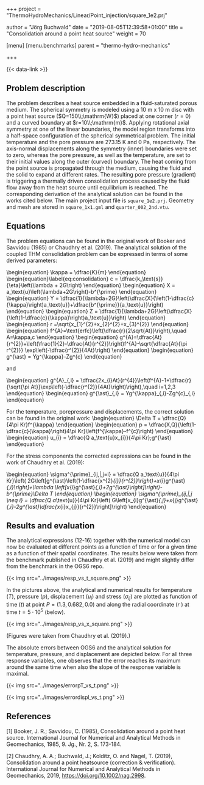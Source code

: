 +++
project = "ThermoHydroMechanics/Linear/Point_injection/square_1e2.prj"

author = "Jörg Buchwald"
date = "2019-08-05T12:39:58+01:00"
title = "Consolidation around a point heat source"
weight = 70

[menu]
  [menu.benchmarks]
    parent = "thermo-hydro-mechanics"

+++

{{< data-link >}}

## Problem description

The problem describes a heat source embedded in a fluid-saturated porous medium.
The spherical symmetry is modeled using a 10 m x 10 m disc with a point heat source ($Q=150\\;\mathrm{W}$) placed at one corner ($r=0$) and a curved boundary at $r=10\\;\mathrm{m}$. Applying rotational axial symmetry at one of the linear boundaries, the model region transforms into a half-space configuration of the spherical symmetrical problem.
The initial temperature and the pore pressure are 273.15 K and 0 Pa, respectively.
The axis-normal displacements along the symmetry (inner) boundaries were set to zero, whereas the pore pressure, as well as the temperature, are set to their initial values along the outer (curved) boundary.
The heat coming from the point source is propagated through the medium, causing the fluid and the solid to expand at different rates.
The resulting pore pressure (gradient) is triggering a thermally driven consolidation process caused by the fluid flow away from the heat source until equilibrium is reached.
The corresponding derivation of the analytical solution can be found in the works cited below.
The main project input file is `square_1e2.prj`. Geometry and mesh are stored in `square_1x1.gml` and `quarter_002_2nd.vtu`.

## Equations

The problem equations can be found in the original work of Booker and Savvidou (1985) or Chaudhry et al. (2019).
The analytical solution of the coupled THM consolidation problem can be expressed in terms of some derived parameters:

\begin{equation}
    \kappa = \dfrac{K}{m}
\end{equation}
\begin{equation}\label{eq:consolidation}
    c = \dfrac{k_\text{s}}{\eta}\left(\lambda + 2G\right)
\end{equation}
\begin{equation}
    X = a_\text{u}\left(\lambda+2G\right)-b^{\prime}
\end{equation}
\begin{equation}
    Y = \dfrac{1}{\lambda+2G}\left(\dfrac{X}{\left(1-\dfrac{c}{\kappa}\right)a_\text{u}}+\dfrac{b^{\prime}}{a_\text{u}}\right)
\end{equation}
\begin{equation}
    Z = \dfrac{1}{\lambda+2G}\left(\dfrac{X}{\left(1-\dfrac{c}{\kappa}\right)a_\text{u}}\right)
\end{equation}
\begin{equation}
    r =\sqrt{x_{1}^{2}+x_{2}^{2}+x_{3}^{2}}
\end{equation}
\begin{equation}
    f^{A}=\text{erfc}\left(\dfrac{r}{2\sqrt{At}}\right),\quad A=\kappa,c
\end{equation}
\begin{equation}
    g^{A}=\dfrac{At}{r^{2}}+\left(\frac{1}{2}-\dfrac{At}{r^{2}}\right)f^{A}-\sqrt{\dfrac{At}{\pi r^{2}}} \exp\left(-\dfrac{r^{2}}{4At}\right)
\end{equation}
\begin{equation}
    g^{\ast} = Yg^{\kappa}-Zg^{c}
\end{equation}

and

\begin{equation}
    g^{A}\_{,i} = \dfrac{2x_{i}At}{r^{4}}\left(f^{A}-1+\dfrac{r}{\sqrt{\pi At}}\exp\left(-\dfrac{r^{2}}{4At}\right)\right),\quad i=1,2,3
\end{equation}
\begin{equation}
    g^{\ast}\_{,i} = Yg^{\kappa}\_{,i}-Zg^{c}_{,i}
\end{equation}

For the temperature, porepressure and displacements, the correct solution can be found in the original work:
\begin{equation}
    \Delta T = \dfrac{Q}{4\pi Kr}f^{\kappa}
\end{equation}
\begin{equation}
    p = \dfrac{X\,Q}{\left(1-\dfrac{c}{\kappa}\right)4\pi Kr}\left(f^{\kappa}-f^{c}\right)
\end{equation}
\begin{equation}
    u_{i} = \dfrac{Q a_\text{u}x_{i}}{4\pi Kr}\;g^{\ast}
\end{equation}

For the stress components the corrected expressions can be found in the work of Chaudhry et al. (2019):

\begin{equation}
    \sigma^{\prime}\_{ij\,|\,j=i} = \dfrac{Q a_\text{u}}{4\pi Kr}\left( 2G\left[g^{\ast}\left(1-\dfrac{x^{2}_{i}}{r^{2}}\right)+x_{i}g^{\ast}_{,i}\right]+\lambda \left[x_{i}g^{\ast}_{,i}+2g^{\ast}\right]\right)-b^{\prime}\Delta T
\end{equation}
\begin{equation}
    \sigma^{\prime}\_{ij\,|\,j \neq i} = \dfrac{Q a_\text{u}}{4\pi Kr}\left( G\left[x_{i}g^{\ast}_{,j}+x_{j}g^{\ast}_{,i}-2g^{\ast}\dfrac{x_{i}x_{j}}{r^{2}}\right]\right)
\end{equation}

## Results and evaluation

The analytical expressions (12-16) together with the numerical model can now be evaluated at different points as a function of time or for a given time as a function of their spatial coordinates.
The results below were taken from the benchmark published in Chaudhry et al. (2019) and might slightly differ from the benchmark in the OGS6 repo.

{{< img src="../images/resp_vs_t_square.png" >}}

In the pictures above, the analytical and numerical results for temperature ($T$), pressure ($p$), displacement ($u_i$) and stress ($\sigma_{ij}$) are plotted as function of time ($t$) at point $P=(1.3,0.682,0.0)$ and along the radial coordinate ($r$ ) at time $t=5\cdot 10^5$ (below).

{{< img src="../images/resp_vs_x_square.png" >}}

(Figures were taken from Chaudhry et al. (2019).)

The absolute errors between OGS6 and the analytical solution for temperature, pressure, and displacement are depicted below. For all three response variables, one observes that the error reaches its maximum around the same time when also the slope of the response variable is maximal.

{{< img src="../images/errorpT_vs_t.png" >}}

{{< img src="../images/errordispl_vs_t.png" >}}

## References

[1] Booker, J. R.; Savvidou, C. (1985), Consolidation around a point heat source. International Journal for Numerical and Analytical Methods in Geomechanics, 1985, 9. Jg., Nr. 2, S. 173-184.

[2] Chaudhry, A. A.; Buchwald, J.; Kolditz, O. and Nagel, T. (2019), Consolidation around a point heatsource (correction & verification). International Journal for Numerical and Analytical Methods in Geomechanics, 2019, <https://doi.org/10.1002/nag.2998>.
